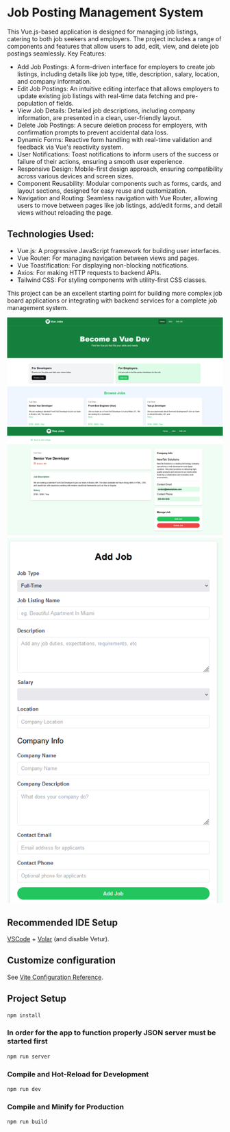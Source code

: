 # Job Posting Management System

This Vue.js-based application is designed for managing job listings, catering to both job seekers and employers. The project includes a range of components and features that allow users to add, edit, view, and delete job postings seamlessly.
Key Features:

  -  Add Job Postings: A form-driven interface for employers to create job listings, including details like job type, title, description, salary, location, and company information.
  -  Edit Job Postings: An intuitive editing interface that allows employers to update existing job listings with real-time data fetching and pre-population of fields.
  -  View Job Details: Detailed job descriptions, including company information, are presented in a clean, user-friendly layout.
  -  Delete Job Postings: A secure deletion process for employers, with confirmation prompts to prevent accidental data loss.
  -  Dynamic Forms: Reactive form handling with real-time validation and feedback via Vue's reactivity system.
  -  User Notifications: Toast notifications to inform users of the success or failure of their actions, ensuring a smooth user experience.
  -  Responsive Design: Mobile-first design approach, ensuring compatibility across various devices and screen sizes.
  -  Component Reusability: Modular components such as forms, cards, and layout sections, designed for easy reuse and customization.
  -  Navigation and Routing: Seamless navigation with Vue Router, allowing users to move between pages like job listings, add/edit forms, and detail views without reloading the page.

## Technologies Used:

  -  Vue.js: A progressive JavaScript framework for building user interfaces.
  -  Vue Router: For managing navigation between views and pages.
  -  Vue Toastification: For displaying non-blocking notifications.
  -  Axios: For making HTTP requests to backend APIs.
  -  Tailwind CSS: For styling components with utility-first CSS classes.

This project can be an excellent starting point for building more complex job board applications or integrating with backend services for a complete job management system.

![alt text](https://raw.githubusercontent.com/StanciuMihai/Vue-Jobs/main/src/assets/preview1.PNG)
![alt text](https://raw.githubusercontent.com/StanciuMihai/Vue-Jobs/main/src/assets/preview2.PNG)
![alt text](https://raw.githubusercontent.com/StanciuMihai/Vue-Jobs/main/src/assets/preview3.PNG)


## Recommended IDE Setup

[VSCode](https://code.visualstudio.com/) + [Volar](https://marketplace.visualstudio.com/items?itemName=Vue.volar) (and disable Vetur).

## Customize configuration

See [Vite Configuration Reference](https://vitejs.dev/config/).

## Project Setup

```sh
npm install
```

### In order for the app to function properly JSON server must be started first

```sh
npm run server
```

### Compile and Hot-Reload for Development

```sh
npm run dev
```

### Compile and Minify for Production

```sh
npm run build
```
